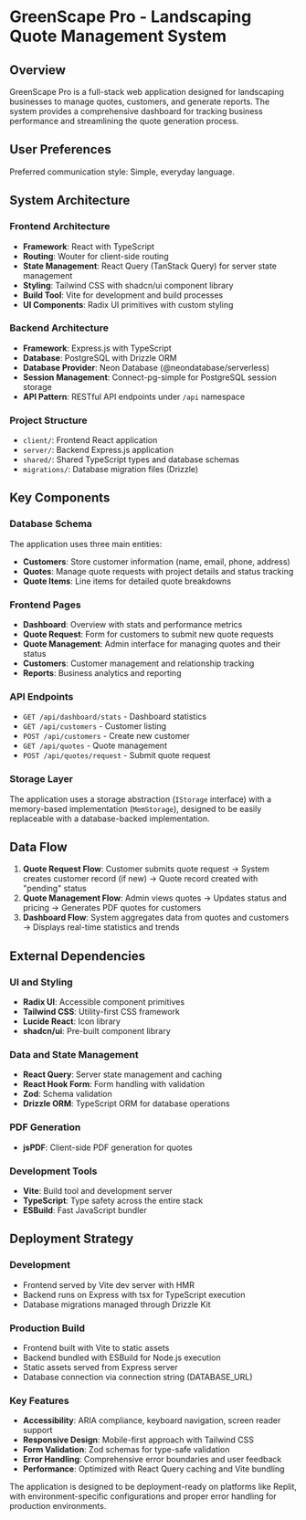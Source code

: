 # GreenScape Pro - Landscaping Quote Management System

## Overview

GreenScape Pro is a full-stack web application designed for landscaping businesses to manage quotes, customers, and generate reports. The system provides a comprehensive dashboard for tracking business performance and streamlining the quote generation process.

## User Preferences

Preferred communication style: Simple, everyday language.

## System Architecture

### Frontend Architecture
- **Framework**: React with TypeScript
- **Routing**: Wouter for client-side routing
- **State Management**: React Query (TanStack Query) for server state management
- **Styling**: Tailwind CSS with shadcn/ui component library
- **Build Tool**: Vite for development and build processes
- **UI Components**: Radix UI primitives with custom styling

### Backend Architecture
- **Framework**: Express.js with TypeScript
- **Database**: PostgreSQL with Drizzle ORM
- **Database Provider**: Neon Database (@neondatabase/serverless)
- **Session Management**: Connect-pg-simple for PostgreSQL session storage
- **API Pattern**: RESTful API endpoints under `/api` namespace

### Project Structure
- `client/`: Frontend React application
- `server/`: Backend Express.js application
- `shared/`: Shared TypeScript types and database schemas
- `migrations/`: Database migration files (Drizzle)

## Key Components

### Database Schema
The application uses three main entities:
- **Customers**: Store customer information (name, email, phone, address)
- **Quotes**: Manage quote requests with project details and status tracking
- **Quote Items**: Line items for detailed quote breakdowns

### Frontend Pages
- **Dashboard**: Overview with stats and performance metrics
- **Quote Request**: Form for customers to submit new quote requests
- **Quote Management**: Admin interface for managing quotes and their status
- **Customers**: Customer management and relationship tracking
- **Reports**: Business analytics and reporting

### API Endpoints
- `GET /api/dashboard/stats` - Dashboard statistics
- `GET /api/customers` - Customer listing
- `POST /api/customers` - Create new customer
- `GET /api/quotes` - Quote management
- `POST /api/quotes/request` - Submit quote request

### Storage Layer
The application uses a storage abstraction (`IStorage` interface) with a memory-based implementation (`MemStorage`), designed to be easily replaceable with a database-backed implementation.

## Data Flow

1. **Quote Request Flow**: Customer submits quote request → System creates customer record (if new) → Quote record created with "pending" status
2. **Quote Management Flow**: Admin views quotes → Updates status and pricing → Generates PDF quotes for customers
3. **Dashboard Flow**: System aggregates data from quotes and customers → Displays real-time statistics and trends

## External Dependencies

### UI and Styling
- **Radix UI**: Accessible component primitives
- **Tailwind CSS**: Utility-first CSS framework
- **Lucide React**: Icon library
- **shadcn/ui**: Pre-built component library

### Data and State Management
- **React Query**: Server state management and caching
- **React Hook Form**: Form handling with validation
- **Zod**: Schema validation
- **Drizzle ORM**: TypeScript ORM for database operations

### PDF Generation
- **jsPDF**: Client-side PDF generation for quotes

### Development Tools
- **Vite**: Build tool and development server
- **TypeScript**: Type safety across the entire stack
- **ESBuild**: Fast JavaScript bundler

## Deployment Strategy

### Development
- Frontend served by Vite dev server with HMR
- Backend runs on Express with tsx for TypeScript execution
- Database migrations managed through Drizzle Kit

### Production Build
- Frontend built with Vite to static assets
- Backend bundled with ESBuild for Node.js execution
- Static assets served from Express server
- Database connection via connection string (DATABASE_URL)

### Key Features
- **Accessibility**: ARIA compliance, keyboard navigation, screen reader support
- **Responsive Design**: Mobile-first approach with Tailwind CSS
- **Form Validation**: Zod schemas for type-safe validation
- **Error Handling**: Comprehensive error boundaries and user feedback
- **Performance**: Optimized with React Query caching and Vite bundling

The application is designed to be deployment-ready on platforms like Replit, with environment-specific configurations and proper error handling for production environments.